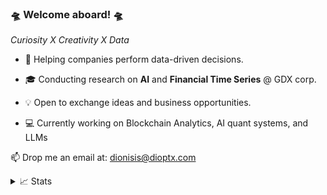 


### 🛸 Welcome aboard! 🛸

*Curiosity X Creativity X Data*

* 🧠 Helping companies perform data-driven decisions.

* 🎓 Conducting research on **AI** and **Financial Time Series** @ GDX corp.

* 💡 Open to exchange ideas and business opportunities.

* 💻 Currently working on Blockchain Analytics, AI quant systems, and LLMs

📫 Drop me an email at: dionisis@dioptx.com


<details>
<summary>📈 Stats</summary>
<br>
My Github Stats

![](http://github-profile-summary-cards.vercel.app/api/cards/profile-details?username=dioptx&theme=dracula)

![](http://github-profile-summary-cards.vercel.app/api/cards/repos-per-language?username=dioptx&theme=dracula) 
![](http://github-profile-summary-cards.vercel.app/api/cards/most-commit-language?username=dioptx&theme=dracula)


<br>
Currently Coding & Listening to:

[![spotify-github-profile](https://spotify-github-profile.vercel.app/api/view?uid=12134432676&cover_image=true&theme=default&show_offline=false&background_color=121212&interchange=false)](https://github.com/kittinan/spotify-github-profile)

</details>
